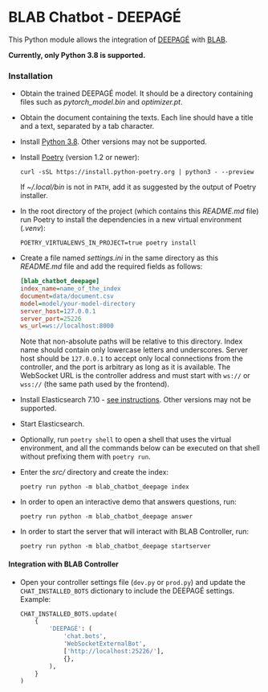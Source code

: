# BLAB Chatbot - DEEPAGÉ

This Python module allows the integration of [DEEPAGÉ](../../../deepage) with
[BLAB](../../../blab-controller).

**Currently, only Python 3.8 is supported.**
<!-- At the time of writing, apparently the latest Haystack version requires
     an old version of Elasticsearch, which does not support Python 3.10 -->

### Installation


- Obtain the trained DEEPAGÉ model.
  It should be a directory containing files such as *pytorch_model.bin* and *optimizer.pt*.

- Obtain the document containing the texts.
  Each line should have a title and a text, separated by a tab character.

- Install
  [Python 3.8](https://www.python.org/downloads/release/python-380/). Other versions may not be supported.

- Install [Poetry](https://python-poetry.org/) (version 1.2 or newer):

  ```shell
  curl -sSL https://install.python-poetry.org | python3 - --preview
  ```
  If *~/.local/bin* is not in `PATH`, add it as suggested by the output of Poetry installer.


- In the root directory of the project (which contains this _README.md_ file)
  run Poetry to install the dependencies in a new virtual environment (_.venv_):

  ```shell
  POETRY_VIRTUALENVS_IN_PROJECT=true poetry install
  ```

- Create a file named *settings.ini* in the same directory as this *README.md* file and add the required fields as follows:
  ```ini
  [blab_chatbot_deepage]
  index_name=name_of_the_index
  document=data/document.csv
  model=model/your-model-directory
  server_host=127.0.0.1
  server_port=25226
  ws_url=ws://localhost:8000

  ```
  Note that non-absolute paths will be relative to this directory.
  Index name should contain only lowercase letters and underscores.
  Server host should be `127.0.0.1` to accept only local connections from the controller,
  and the port is arbitrary as long as it is available.
  The WebSocket URL is the controller address and must start with `ws://` or `wss://`
  (the same path used by the frontend).

- Install Elasticsearch 7.10 - [see instructions](https://www.elastic.co/guide/en/elasticsearch/reference/current/targz.html). Other versions may not be supported.

- Start Elasticsearch.

- Optionally, run `poetry shell` to open a shell that uses the virtual environment, and
  all the commands below can be executed on that shell without prefixing them with `poetry run`.

- Enter the *src/* directory and create the index:

  ```shell
  poetry run python -m blab_chatbot_deepage index
  ```

- In order to open an interactive demo that answers questions, run:

  ```shell
  poetry run python -m blab_chatbot_deepage answer
  ```

- In order to start the server that will interact with BLAB Controller, run:

  ```shell
  poetry run python -m blab_chatbot_deepage startserver
  ```

#### Integration with BLAB Controller

- Open your controller settings file (`dev.py` or `prod.py`) and update
  the `CHAT_INSTALLED_BOTS` dictionary to include the DEEPAGÉ settings.
  Example:

  ```python
  CHAT_INSTALLED_BOTS.update(
      {
          'DEEPAGÉ': (
              'chat.bots',
              'WebSocketExternalBot',
              ['http://localhost:25226/'],
              {},
          ),
      }
  )

  ```
